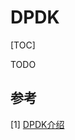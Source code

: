 # DPDK

[TOC]



TODO



## 参考

[1] [DPDK介绍](https://blog.csdn.net/growing_up_/article/details/124323725)